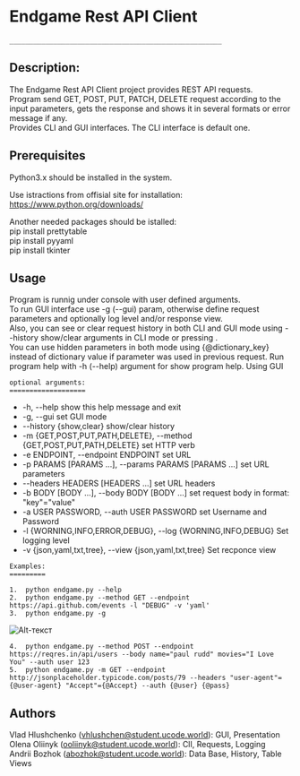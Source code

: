 # Endgame Rest API Client
```
_____________________________________________________
```

## Description:

The Endgame Rest API Client project provides REST API requests.  
Program send GET, POST, PUT, PATCH, DELETE request according to the input parameters, gets the response and shows it in several formats or error message if any.   
Provides CLI and GUI interfaces. The CLI interface is default one.

## Prerequisites

Python3.x should be installed in the system.

Use istractions from offisial site for installation: https://www.python.org/downloads/

Another needed packages should be istalled:  
pip install prettytable  
pip install pyyaml  
pip install tkinter  

## Usage
Program is runnig under console with user defined arguments.  
To run GUI interface use -g (--gui) param, otherwise define request parameters and optionally log level and/or response view.  
Also, you can see or clear request history in both CLI and GUI mode using --history show/clear arguments in CLI mode or pressing .  
You can use hidden parameters in both mode using {@dictionary_key} instead of dictionary value if parameter was used in previous request. 
Run program help with -h (--help) argument for show program help.
Using GUI 

```
optional arguments:
===================
```
-   -h, --help            show this help message and exit
-   -g, --gui             set GUI mode
-   --history {show,clear}
                        show/clear history
-   -m {GET,POST,PUT,PATH,DELETE}, --method {GET,POST,PUT,PATH,DELETE}
                        set HTTP verb
-   -e ENDPOINT, --endpoint ENDPOINT
                        set URL
-   -p PARAMS [PARAMS ...], --params PARAMS [PARAMS ...]
                        set URL parameters
-   --headers HEADERS [HEADERS ...]
                        set URL headers
-   -b BODY [BODY ...], --body BODY [BODY ...]
                        set request body in format: "key"="value"
-   -a USER PASSWORD, --auth USER PASSWORD
                        set Username and Password
-   -l {WORNING,INFO,ERROR,DEBUG}, --log {WORNING,INFO,DEBUG}
                        Set logging level
-   -v {json,yaml,txt,tree}, --view {json,yaml,txt,tree}
                        Set recponce view

```
Examples:
=========
```
```
1.  python endgame.py --help
2.  python endgame.py --method GET --endpoint https://api.github.com/events -l "DEBUG" -v 'yaml'
3.  python endgame.py -g
```
![Alt-текст](https://i.ibb.co/Q8GzRgx/GUI.png "GUI")
```
4.  python endgame.py --method POST --endpoint https://reqres.in/api/users --body name="paul rudd" movies="I Love You" --auth user 123
5.  python endgame.py -m GET --endpoint http://jsonplaceholder.typicode.com/posts/79 --headers "user-agent"={@user-agent} "Accept"={@Accept} --auth {@user} {@pass}
```
## Authors

Vlad Hlushchenko (vhlushchen@student.ucode.world): GUI, Presentation  
Olena Oliinyk (ooliinyk@student.ucode.world): ClI, Requests, Logging  
Andrii Bozhok (abozhok@student.ucode.world): Data Base, History, Table Views
